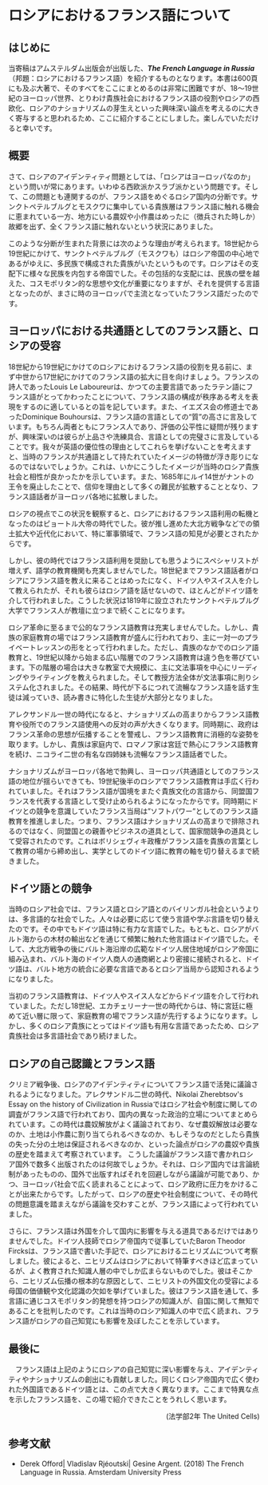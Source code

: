# ロシアにおけるフランス語について

## はじめに

当寄稿はアムステルダム出版会が出版した、***The French Language in Russia***（邦題：ロシアにおけるフランス語）を紹介するものとなります。本書は600頁にも及ぶ大著で、そのすべてをここにまとめるのは非常に困難ですが、18～19世紀のヨーロッパ世界、とりわけ貴族社会におけるフランス語の役割やロシアの西欧化、ロシアのナショナリズムの芽生えといった興味深い論点を考えるのに大きく寄与すると思われるため、ここに紹介することにしました。楽しんでいただけると幸いです。

## 概要
さて、ロシアのアイデンティティ問題としては、「ロシアはヨーロッパなのか」という問いが常にあります。いわゆる西欧派かスラブ派かという問題です。そして、この問題とも連関するのが、フランス語をめぐるロシア国内の分断です。サンクトペテルブルグとモスクワに集中している貴族層はフランス語に触れる機会に恵まれている一方、地方にいる農奴や小作農はめったに（徴兵された時しか）故郷を出ず、全くフランス語に触れないという状況にありました。

このような分断が生まれた背景には次のような理由が考えられます。18世紀から19世紀にかけて、サンクトペテルブルグ（モスクワも）はロシア帝国の中心地であるがゆえに、多民族で構成された貴族がいたというものです。ロシアはその支配下に様々な民族を内包する帝国でした。その包括的な支配には、民族の壁を越えた、コスモポリタン的な思想や文化が重要になりますが、それを提供する言語となったのが、まさに時のヨーロッパで主流となっていたフランス語だったのです。

## ヨーロッパにおける共通語としてのフランス語と、ロシアの受容

18世紀から19世紀にかけてのロシアにおけるフランス語の役割を見る前に、まず中世から17世紀にかけてのフランス語の拡大に目を向けましょう。フランスの詩人であったLouis Le Laboureurは、かつての主要言語であったラテン語にフランス語がとってかわったことについて、フランス語の構成が秩序ある考えを表現をするのに適しているとの旨を記しています。また、イエズス会の修道士であったDominique Bouhoursは、フランス語の言語としての“質”の高さに言及しています。もちろん両者ともにフランス人であり、評価の公平性に疑問が残りますが、興味深いのは彼らが上品さや洗練具合、言語としての完璧さに言及していることです。我々が英語の優位性の理由としてこれらを挙げないことを考えますと、当時のフランスが共通語として持たれていたイメージの特徴が浮き彫りになるのではないでしょうか。これは、いかにこうしたイメージが当時のロシア貴族社会と相性が良かったかを示しています。また、1685年にルイ14世がナントの王令を廃止したことで、信仰を理由として多くの難民が拡散することとなり、フランス語話者がヨーロッパ各地に拡散しました。

ロシアの視点でこの状況を観察すると、ロシアにおけるフランス語利用の転機となったのはピョートル大帝の時代でした。彼が推し進めた大北方戦争などでの領土拡大や近代化において、特に軍事領域で、フランス語の知見が必要とされたからです。

しかし、彼の時代ではフランス語利用を奨励しても思うようにスペシャリストが増えず、語学の教育機関も充実しませんでした。18世紀までフランス語話者がロシアにフランス語を教えに来ることはめったになく、ドイツ人やスイス人を介して教えられたが、それも彼らはロシア語を話せないので、ほとんどがドイツ語を介して行われました。こうした状況は1819年に設立されたサンクトペテルブルグ大学でフランス人が教壇に立つまで続くことになります。

ロシア革命に至るまで公的なフランス語教育は充実しませんでした。しかし、貴族の家庭教育の場ではフランス語教育が盛んに行われており、主に一対一のプライベートレッスンの形をとって行われました。ただし、貴族のなかでのロシア語教育と、19世紀以降から始まる広い階層でのフランス語教育は違う色を帯びています。下の階層の場合は大きな教室で大規模に、主に文法事項を中心にリーディングやライティングを教えられました。そして教授方法全体が文法事項に則りシステム化されました。その結果、時代が下るにつれて流暢なフランス語を話す生徒は減っていき、読み書きに特化した生徒が大部分となりました。

アレクサンドル一世の時代になると、ナショナリズムの高まりからフランス語教育や役所でのフランス語使用への反対の声が大きくなります。同時期に、政府はフランス革命の思想が伝播することを警戒し、フランス語教育に消極的な姿勢を取ります。しかし、貴族は家庭内で、ロマノフ家は宮廷で熱心にフランス語教育を続け、ニコライ二世の有名な四姉妹も流暢なフランス語話者でした。

ナショナリズムがヨーロッパ各地で勃興し、ヨーロッパ共通語としてのフランス語の地位が揺らいできても、19世紀後半のロシアでフランス語教育は手広く行われていました。それはフランス語が国境をまたぐ貴族文化の言語から、同盟国フランスを代表する言語として受け止められるようになったからです。同時期にドイツとの競争を意識していたフランス当局は”ソフトパワー”としてのフランス語教育を推進しました。つまり、フランス語はナショナリズムの高まりで排除されるのではなく、同盟国との親善やビジネスの道具として、国家間競争の道具として受容されたのです。これはボリシェヴィキ政権がフランス語を貴族の言葉として教育の場から締め出し、実学としてのドイツ語に教育の軸を切り替えるまで続きました。

## ドイツ語との競争

当時のロシア社会では、フランス語とロシア語とのバイリンガル社会というよりは、多言語的な社会でした。人々は必要に応じて使う言語や学ぶ言語を切り替えたのです。その中でもドイツ語は特に有力な言語でした。もともと、ロシアがバルト海からの木材の輸出などを通じて頻繁に触れた他言語はドイツ語でした。そして、大北方戦争の後にバルト海沿岸の広範なドイツ人居住地域がロシア帝国に組み込まれ、バルト海のドイツ人商人の通商網とより密接に接続されると、ドイツ語は、バルト地方の統合に必要な言語であるとロシア当局から認知されるようになりました。

当初のフランス語教育は、ドイツ人やスイス人などからドイツ語を介して行われていました。ただし18世紀、エカチェリーナ一世の時代からは、特に宮廷に極めて近い層に限って、家庭教育の場でフランス語が先行するようになります。しかし、多くのロシア貴族にとってはドイツ語も有用な言語であったため、ロシア貴族社会は多言語社会であり続けました。

## ロシアの自己認識とフランス語

クリミア戦争後、ロシアのアイデンティティについてフランス語で活発に議論されるようになりました。アレクサンドル二世の時代、Nikolai Zherebtsov's Essay on the history of Civilization in Russiaではロシア社会や制度に関しての調査がフランス語で行われており、国内の異なった政治的立場についてまとめられています。この時代は農奴解放がよく議論されており、なぜ農奴解放は必要なのか、土地は小作農に割り当てられるべきなのか、もしそうなのだとしたら貴族の失った分の土地は保証されるべきなのか、といった論点がロシアの農奴や貴族の歴史を踏まえて考察されています。
こうした議論がフランス語で書かれロシア国外で数多く出版されたのは何故でしょうか。それは、ロシア国内では言論統制があったものの、国外で出版すればそれを回避しながら議論が可能であり、かつ、ヨーロッパ社会で広く読まれることによって、ロシア政府に圧力をかけることが出来たからです。したがって、ロシアの歴史や社会制度について、その時代の問題意識を踏まえながら議論を交わすことが、フランス語によって行われていました。

さらに、フランス語は外国を介して国内に影響を与える道具であるだけではありませんでした。ドイツ人技師でロシア帝国内で従事していたBaron Theodor Fircksは、フランス語で書いた手記で、ロシアにおけるニヒリズムについて考察しました。彼によると、ニヒリズムはロシアにおいて特筆すべきほど広まっているが、よく教育された知識人層の中でしか広まらないものでした。彼はそこから、ニヒリズム伝播の根本的な原因として、ニヒリストの外国文化の受容による母国の価値観や文化認識の欠如を挙げていました。彼はフランス語を通して、多言語に通じコスモポリタン的発想を持つロシアの知識人が、自国に関して無知であることを批判したのです。これは当時のロシア知識人の中で広く読まれ、フランス語がロシアの自己知覚にも影響を及ぼしたことを示しています。

## 最後に

　フランス語は上記のようにロシアの自己知覚に深い影響を与え、アイデンティティやナショナリズムの創出にも貢献しました。同じくロシア帝国内で広く使われた外国語であるドイツ語とは、この点で大きく異なります。ここまで特異な点を示したフランス語を、この場で紹介できたことをうれしく思います。

<p style="text-align: right;">
(法学部2年 The United Cells)
</p>

## 参考文献

- Derek Offord| Vladislav Rjéoutski| Gesine Argent. (2018)  The French Language in Russia. Amsterdam University Press

